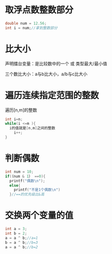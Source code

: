 # 取浮点数整数部分

```c
double num = 12.56;
int i = num;//拿到整数部分
```

# 比大小

声明擂台变量：是比较数中的一个 或 类型最大/最小值

三个数比大小：a与b比大小，a/b与c比大小

# 遍历连续指定范围的整数

遍历[n,m]的整数

```c
int i=n;
while(i <=m ){
  i的值就是[n,m]之间的整数
    i++;
}
```

# 判断偶数

```c
int num = 10;
if(（num & 1） ==0){
  printf("偶数\n");
  else{
    printf("不是1个偶数\n")
  }//==的优先级比&高
```

# 交换两个变量的值

```c
int a = 3;
int b = 2;
a = a ^ b;//a=1
b = a ^ b;//b=3
a = a ^ b;//b=2
```

